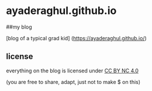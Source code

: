 # ayaderaghul.github.io

##my blog

[blog of a typical grad kid]
(https://ayaderaghul.github.io/)

## license

everything on the blog is licensed under [CC BY NC 4.0](http://creativecommons.org/licenses/by-nc/4.0/)

(you are free to share, adapt, just not to make $ on this)

